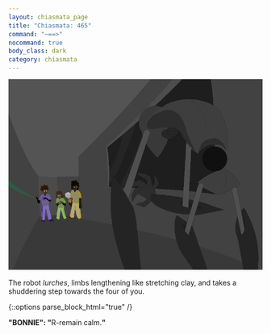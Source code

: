 ```yaml
---
layout: chiasmata_page
title: "Chiasmata: 465"
command: "~==>"
nocommand: true
body_class: dark
category: chiasmata
---
```


![465](/chiasmata/images/narrative/461.png)

The robot *lurches*, limbs lengthening like stretching clay, and takes a shuddering step towards the four of you.

{::options parse_block_html="true" /}
<div class="dialogue">
<p class="glitch" data-text="&ldquo;BONNIE&rdquo;: &ldquo;R-remain calm.&rdquo;"><b>"BONNIE": "</b>R-remain calm.<b>"</b></p> 
</div>